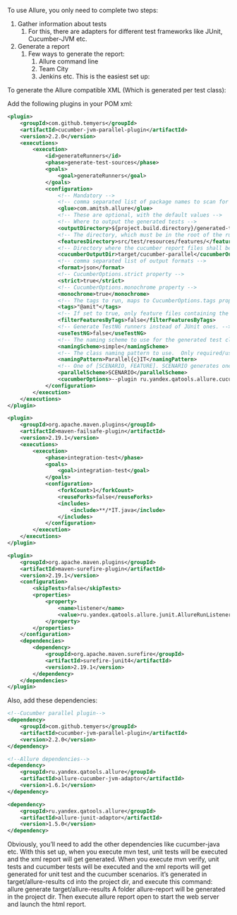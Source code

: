 To use Allure, you only need to complete two steps:

1. Gather information about tests
    1. For this, there are adapters for different test frameworks like JUnit, Cucumber-JVM etc.
2. Generate a report
    1. Few ways to generate the report:
        1. Allure command line
        2. Team City
        3. Jenkins etc.
This is the easiest set up:

To generate the Allure compatible XML (Which is generated per test class):

Add the following plugins in your POM xml:
```xml
<plugin>
    <groupId>com.github.temyers</groupId>
    <artifactId>cucumber-jvm-parallel-plugin</artifactId>
    <version>2.2.0</version>
    <executions>
        <execution>
            <id>generateRunners</id>
            <phase>generate-test-sources</phase>
            <goals>
                <goal>generateRunners</goal>
            </goals>
            <configuration>
                <!-- Mandatory -->
                <!-- comma separated list of package names to scan for glue code -->
                <glue>com.amitsh.allure</glue>
                <!-- These are optional, with the default values -->
                <!-- Where to output the generated tests -->
                <outputDirectory>${project.build.directory}/generated-test-sources/cucumber</outputDirectory>
                <!-- The directory, which must be in the root of the runtime classpath, containing your feature files.  -->
                <featuresDirectory>src/test/resources/features/</featuresDirectory>
                <!-- Directory where the cucumber report files shall be written  -->
                <cucumberOutputDir>target/cucumber-parallel</cucumberOutputDir>
                <!-- comma separated list of output formats -->
                <format>json</format>
                <!-- CucumberOptions.strict property -->
                <strict>true</strict>
                <!-- CucumberOptions.monochrome property -->
                <monochrome>true</monochrome>
                <!-- The tags to run, maps to CucumberOptions.tags property -->
                <tags>"@amit"</tags>
                <!-- If set to true, only feature files containing the required tags shall be generated. -->
                <filterFeaturesByTags>false</filterFeaturesByTags>
                <!-- Generate TestNG runners instead of JUnit ones. -->
                <useTestNG>false</useTestNG>
                <!-- The naming scheme to use for the generated test classes.  One of 'simple' or 'feature-title' -->
                <namingScheme>simple</namingScheme>
                <!-- The class naming pattern to use.  Only required/used if naming scheme is 'pattern'.-->
                <namingPattern>Parallel{c}IT</namingPattern>
                <!-- One of [SCENARIO, FEATURE]. SCENARIO generates one runner per scenario.  FEATURE generates a runner per feature. -->
                <parallelScheme>SCENARIO</parallelScheme>
                <cucumberOptions>--plugin ru.yandex.qatools.allure.cucumberjvm.AllureReporter</cucumberOptions>
            </configuration>
        </execution>
    </executions>
</plugin>

<plugin>
    <groupId>org.apache.maven.plugins</groupId>
    <artifactId>maven-failsafe-plugin</artifactId>
    <version>2.19.1</version>
    <executions>
        <execution>
            <phase>integration-test</phase>
            <goals>
                <goal>integration-test</goal>
            </goals>
            <configuration>
                <forkCount>1</forkCount>
                <reuseForks>false</reuseForks>
                <includes>
                    <include>**/*IT.java</include>
                </includes>
            </configuration>
        </execution>
    </executions>
</plugin>

<plugin>
    <groupId>org.apache.maven.plugins</groupId>
    <artifactId>maven-surefire-plugin</artifactId>
    <version>2.19.1</version>
    <configuration>
        <skipTests>false</skipTests>
        <properties>
            <property>
                <name>listener</name>
                <value>ru.yandex.qatools.allure.junit.AllureRunListener</value>
            </property>
        </properties>
    </configuration>
    <dependencies>
        <dependency>
            <groupId>org.apache.maven.surefire</groupId>
            <artifactId>surefire-junit4</artifactId>
            <version>2.19.1</version>
        </dependency>
    </dependencies>
</plugin>
```

Also, add these dependencies:
```xml
<!--Cucumber parallel plugin-->
<dependency>
    <groupId>com.github.temyers</groupId>
    <artifactId>cucumber-jvm-parallel-plugin</artifactId>
    <version>2.2.0</version>
</dependency>

<!--Allure dependencies-->
<dependency>
    <groupId>ru.yandex.qatools.allure</groupId>
    <artifactId>allure-cucumber-jvm-adaptor</artifactId>
    <version>1.6.1</version>
</dependency>

<dependency>
    <groupId>ru.yandex.qatools.allure</groupId>
    <artifactId>allure-junit-adaptor</artifactId>
    <version>1.5.0</version>
</dependency>
```
Obviously, you’ll need to add the other dependencies like cucumber-java etc.
With this set up, when you execute mvn test, unit tests will be executed and the xml report will get generated.
When you execute mvn verify, unit tests and cucumber tests will be executed and the xml reports will get generated for unit test and the cucumber scenarios.
it’s generated in target/allure-results
cd into the project dir, and execute this command: allure generate target/allure-results
A folder allure-report will be generated in the project dir.
Then execute allure report open to start the web server and launch the html report.
